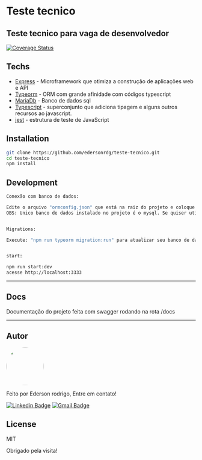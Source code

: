 # Teste tecnico
## Teste tecnico para vaga de desenvolvedor

[![Coverage Status](https://coveralls.io/repos/github/edersonrdg/teste-tecnico/badge.svg?branch=main)](https://coveralls.io/github/edersonrdg/teste-tecnico?branch=main)

## Techs

- [Express](https://expressjs.com) - Microframework que otimiza a construção de aplicações web e API
- [Typeorm](https://typeorm.io/#/) - ORM com grande afinidade com códigos typescript
- [MariaDb](https://mariadb.org) - Banco de dados sql
- [Typescript](https://www.typescriptlang.org) - superconjunto que adiciona tipagem e alguns outros recursos ao javascript.
- [jest](https://jestjs.io/pt-BR/) -  estrutura de teste de JavaScript

## Installation

```sh
git clone https://github.com/edersonrdg/teste-tecnico.git
cd teste-tecnico
npm install
```

## Development

```sh
Conexão com banco de dados:

Edite o arquivo "ormconfig.json" que está na raiz do projeto e coloque as configurações de acordo com seu banco de dados.
OBS: Unico banco de dados instalado no projeto é o mysql. Se quiser utilizar outro, precisará instalá-lo.


Migrations:

Execute: "npm run typeorm migration:run" para atualizar seu banco de dados com as tabelas do projeto.


start:

npm run start:dev
acesse http://localhost:3333
```
---

## Docs

Documentação do projeto feita com swagger rodando na rota /docs

---

## Autor

<a href="https://github.com/edersonrdg">
 <img style="border-radius: 50%;" src="https://avatars.githubusercontent.com/u/60035985?s=460&u=3f67302dcc7cc3e33a51c71ad77fba31d6d2f6e1&v=4" width="100px;" alt=""/>
 <br />
 </a>


Feito por Ederson rodrigo, Entre em contato!

[![Linkedin Badge](https://img.shields.io/badge/-edersonsl-blue?style=flat-square&logo=Linkedin&logoColor=white&link=https://www.linkedin.com/in/edersonsl/)](https://www.linkedin.com/in/edersonsl/)
[![Gmail Badge](https://img.shields.io/badge/-edersonrodrigo31@gmail.com-c14438?style=flat-square&logo=Gmail&logoColor=white&link=mailto:edersonrodrigo31@gmail.com)](mailto:edersonrodrigo31@gmail.com)

## License

MIT

Obrigado pela visita!
